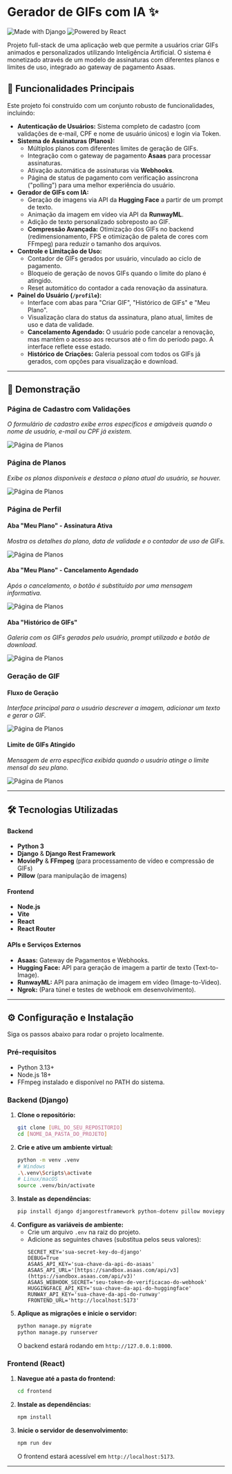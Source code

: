 # Gerador de GIFs com IA ✨

![Made with Django](https://img.shields.io/badge/Made%20with-Django-44B78B?style=for-the-badge&logo=django)
![Powered by React](https://img.shields.io/badge/Powered%20by-React-61DAFB?style=for-the-badge&logo=react)

Projeto full-stack de uma aplicação web que permite a usuários criar GIFs animados e personalizados utilizando Inteligência Artificial. O sistema é monetizado através de um modelo de assinaturas com diferentes planos e limites de uso, integrado ao gateway de pagamento Asaas.

## 🚀 Funcionalidades Principais

Este projeto foi construído com um conjunto robusto de funcionalidades, incluindo:

* **Autenticação de Usuários:** Sistema completo de cadastro (com validações de e-mail, CPF e nome de usuário únicos) e login via Token.
* **Sistema de Assinaturas (Planos):**
    * Múltiplos planos com diferentes limites de geração de GIFs.
    * Integração com o gateway de pagamento **Asaas** para processar assinaturas.
    * Ativação automática de assinaturas via **Webhooks**.
    * Página de status de pagamento com verificação assíncrona ("polling") para uma melhor experiência do usuário.
* **Gerador de GIFs com IA:**
    * Geração de imagens via API da **Hugging Face** a partir de um prompt de texto.
    * Animação da imagem em vídeo via API da **RunwayML**.
    * Adição de texto personalizado sobreposto ao GIF.
    * **Compressão Avançada:** Otimização dos GIFs no backend (redimensionamento, FPS e otimização de paleta de cores com FFmpeg) para reduzir o tamanho dos arquivos.
* **Controle e Limitação de Uso:**
    * Contador de GIFs gerados por usuário, vinculado ao ciclo de pagamento.
    * Bloqueio de geração de novos GIFs quando o limite do plano é atingido.
    * Reset automático do contador a cada renovação da assinatura.
* **Painel do Usuário (`/profile`):**
    * Interface com abas para "Criar GIF", "Histórico de GIFs" e "Meu Plano".
    * Visualização clara do status da assinatura, plano atual, limites de uso e data de validade.
    * **Cancelamento Agendado:** O usuário pode cancelar a renovação, mas mantém o acesso aos recursos até o fim do período pago. A interface reflete esse estado.
    * **Histórico de Criações:** Galeria pessoal com todos os GIFs já gerados, com opções para visualização e download.

---

## 📸 Demonstração

### Página de Cadastro com Validações
*O formulário de cadastro exibe erros específicos e amigáveis quando o nome de usuário, e-mail ou CPF já existem.*

![Página de Planos](DocsImages/Cadastro.png)

### Página de Planos
*Exibe os planos disponíveis e destaca o plano atual do usuário, se houver.*

![Página de Planos](DocsImages/Planos.png)

### Página de Perfil

#### Aba "Meu Plano" - Assinatura Ativa
*Mostra os detalhes do plano, data de validade e o contador de uso de GIFs.*

![Página de Planos](DocsImages/Plano_Ativo.png)

#### Aba "Meu Plano" - Cancelamento Agendado
*Após o cancelamento, o botão é substituído por uma mensagem informativa.*

![Página de Planos](DocsImages/Planos_requisitado_cancelamento.png)

#### Aba "Histórico de GIFs"
*Galeria com os GIFs gerados pelo usuário, prompt utilizado e botão de download.*

![Página de Planos](DocsImages/Historico_Gifs.png)

### Geração de GIF

#### Fluxo de Geração
*Interface principal para o usuário descrever a imagem, adicionar um texto e gerar o GIF.*

![Página de Planos](DocsImages/Criar_Gifs.png)

#### Limite de GIFs Atingido
*Mensagem de erro específica exibida quando o usuário atinge o limite mensal do seu plano.*

![Página de Planos](DocsImages/Limite_gifs.png)

---

## 🛠️ Tecnologias Utilizadas

#### Backend
* **Python 3**
* **Django** & **Django Rest Framework**
* **MoviePy** & **FFmpeg** (para processamento de vídeo e compressão de GIFs)
* **Pillow** (para manipulação de imagens)

#### Frontend
* **Node.js**
* **Vite**
* **React**
* **React Router**

#### APIs e Serviços Externos
* **Asaas:** Gateway de Pagamentos e Webhooks.
* **Hugging Face:** API para geração de imagem a partir de texto (Text-to-Image).
* **RunwayML:** API para animação de imagem em vídeo (Image-to-Video).
* **Ngrok:** (Para túnel e testes de webhook em desenvolvimento).

---

## ⚙️ Configuração e Instalação

Siga os passos abaixo para rodar o projeto localmente.

### Pré-requisitos
* Python 3.13+
* Node.js 18+
* FFmpeg instalado e disponível no PATH do sistema.

### Backend (Django)
1.  **Clone o repositório:**
    ```bash
    git clone [URL_DO_SEU_REPOSITORIO]
    cd [NOME_DA_PASTA_DO_PROJETO]
    ```
2.  **Crie e ative um ambiente virtual:**
    ```bash
    python -m venv .venv
    # Windows
    .\.venv\Scripts\activate
    # Linux/macOS
    source .venv/bin/activate
    ```
3.  **Instale as dependências:**
    ```bash
    pip install django djangorestframework python-dotenv pillow moviepy requests
    ```
4.  **Configure as variáveis de ambiente:**
    * Crie um arquivo `.env` na raiz do projeto.
    * Adicione as seguintes chaves (substitua pelos seus valores):
        ```env
        SECRET_KEY='sua-secret-key-do-django'
        DEBUG=True
        ASAAS_API_KEY='sua-chave-da-api-do-asaas'
        ASAAS_API_URL='[https://sandbox.asaas.com/api/v3](https://sandbox.asaas.com/api/v3)'
        ASAAS_WEBHOOK_SECRET='seu-token-de-verificacao-do-webhook'
        HUGGINGFACE_API_KEY='sua-chave-da-api-do-huggingface'
        RUNWAY_API_KEY='sua-chave-da-api-do-runway'
        FRONTEND_URL='http://localhost:5173'
        ```
5.  **Aplique as migrações e inicie o servidor:**
    ```bash
    python manage.py migrate
    python manage.py runserver
    ```
    O backend estará rodando em `http://127.0.0.1:8000`.

### Frontend (React)
1.  **Navegue até a pasta do frontend:**
    ```bash
    cd frontend
    ```
2.  **Instale as dependências:**
    ```bash
    npm install
    ```
3.  **Inicie o servidor de desenvolvimento:**
    ```bash
    npm run dev
    ```
    O frontend estará acessível em `http://localhost:5173`.

---
